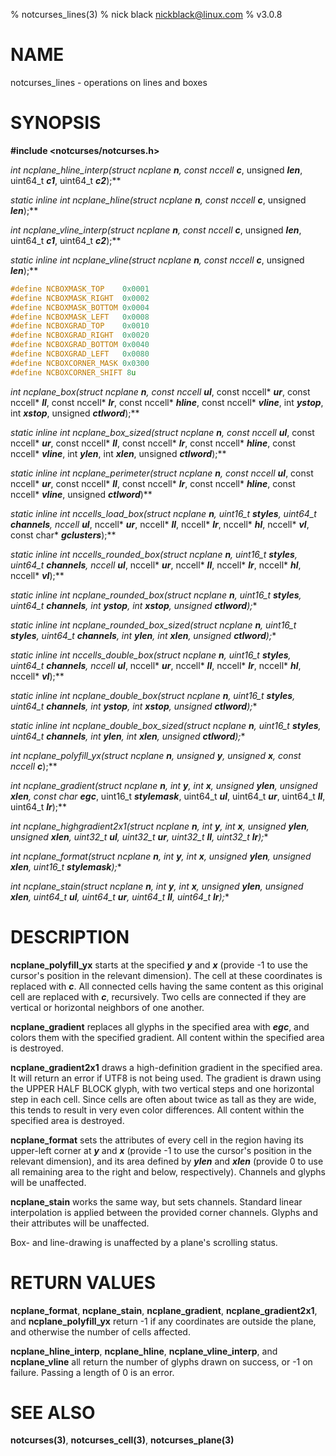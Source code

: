 % notcurses_lines(3)
% nick black <nickblack@linux.com>
% v3.0.8

# NAME

notcurses_lines - operations on lines and boxes

# SYNOPSIS

**#include <notcurses/notcurses.h>**

**int ncplane_hline_interp(struct ncplane* ***n***, const nccell* ***c***, unsigned ***len***, uint64_t ***c1***, uint64_t ***c2***);**

**static inline int ncplane_hline(struct ncplane* ***n***, const nccell* ***c***, unsigned ***len***);**

**int ncplane_vline_interp(struct ncplane* ***n***, const nccell* ***c***, unsigned ***len***, uint64_t ***c1***, uint64_t ***c2***);**

**static inline int ncplane_vline(struct ncplane* ***n***, const nccell* ***c***, unsigned ***len***);**

```c
#define NCBOXMASK_TOP    0x0001
#define NCBOXMASK_RIGHT  0x0002
#define NCBOXMASK_BOTTOM 0x0004
#define NCBOXMASK_LEFT   0x0008
#define NCBOXGRAD_TOP    0x0010
#define NCBOXGRAD_RIGHT  0x0020
#define NCBOXGRAD_BOTTOM 0x0040
#define NCBOXGRAD_LEFT   0x0080
#define NCBOXCORNER_MASK 0x0300
#define NCBOXCORNER_SHIFT 8u
```

**int ncplane_box(struct ncplane* ***n***, const nccell* ***ul***, const nccell* ***ur***, const nccell* ***ll***, const nccell* ***lr***, const nccell* ***hline***, const nccell* ***vline***, int ***ystop***, int ***xstop***, unsigned ***ctlword***);**

**static inline int ncplane_box_sized(struct ncplane* ***n***, const nccell* ***ul***, const nccell* ***ur***, const nccell* ***ll***, const nccell* ***lr***, const nccell* ***hline***, const nccell* ***vline***, int ***ylen***, int ***xlen***, unsigned ***ctlword***);**

**static inline int ncplane_perimeter(struct ncplane* ***n***, const nccell* ***ul***, const nccell* ***ur***, const nccell* ***ll***, const nccell* ***lr***, const nccell* ***hline***, const nccell* ***vline***, unsigned ***ctlword***)**

**static inline int nccells_load_box(struct ncplane* ***n***, uint16_t ***styles***, uint64_t ***channels***, nccell* ***ul***, nccell* ***ur***, nccell* ***ll***, nccell* ***lr***, nccell* ***hl***, nccell* ***vl***, const char* ***gclusters***);**

**static inline int nccells_rounded_box(struct ncplane* ***n***, uint16_t ***styles***, uint64_t ***channels***, nccell* ***ul***, nccell* ***ur***, nccell* ***ll***, nccell* ***lr***, nccell* ***hl***, nccell* ***vl***);**

**static inline int ncplane_rounded_box(struct ncplane* ***n***, uint16_t ***styles***, uint64_t ***channels***, int ***ystop***, int ***xstop***, unsigned ***ctlword***);**

**static inline int ncplane_rounded_box_sized(struct ncplane* ***n***, uint16_t ***styles***, uint64_t ***channels***, int ***ylen***, int ***xlen***, unsigned ***ctlword***);**

**static inline int nccells_double_box(struct ncplane* ***n***, uint16_t ***styles***, uint64_t ***channels***, nccell* ***ul***, nccell* ***ur***, nccell* ***ll***, nccell* ***lr***, nccell* ***hl***, nccell* ***vl***);**

**static inline int ncplane_double_box(struct ncplane* ***n***, uint16_t ***styles***, uint64_t ***channels***, int ***ystop***, int ***xstop***, unsigned ***ctlword***);**

**static inline int ncplane_double_box_sized(struct ncplane* ***n***, uint16_t ***styles***, uint64_t ***channels***, int ***ylen***, int ***xlen***, unsigned ***ctlword***);**

**int ncplane_polyfill_yx(struct ncplane* ***n***, unsigned ***y***, unsigned ***x***, const nccell* ***c***);**

**int ncplane_gradient(struct ncplane* ***n***, int ***y***, int ***x***, unsigned ***ylen***, unsigned ***xlen***, const char* ***egc***, uint16_t ***stylemask***, uint64_t ***ul***, uint64_t ***ur***, uint64_t ***ll***, uint64_t ***lr***);**

**int ncplane_highgradient2x1(struct ncplane* ***n***, int ***y***, int ***x***, unsigned ***ylen***, unsigned ***xlen***, uint32_t ***ul***, uint32_t ***ur***, uint32_t ***ll***, uint32_t ***lr***);**

**int ncplane_format(struct ncplane* ***n***, int ***y***, int ***x***, unsigned ***ylen***, unsigned ***xlen***, uint16_t ***stylemask***);**

**int ncplane_stain(struct ncplane* ***n***, int ***y***, int ***x***, unsigned ***ylen***, unsigned ***xlen***, uint64_t ***ul***, uint64_t ***ur***, uint64_t ***ll***, uint64_t ***lr***);**

# DESCRIPTION

**ncplane_polyfill_yx** starts at the specified ***y*** and ***x*** (provide
-1 to use the cursor's position in the relevant dimension). The cell at
these coordinates is replaced with ***c***. All connected cells having the
same content as this original cell are replaced with ***c***, recursively.
Two cells are connected if they are vertical or horizontal neighbors of one
another.

**ncplane_gradient** replaces all glyphs in the specified area with
***egc***, and colors them with the specified gradient. All content
within the specified area is destroyed.

**ncplane_gradient2x1** draws a high-definition gradient in the specified
area. It will return an error if UTF8 is not being used. The gradient is
drawn using the UPPER HALF BLOCK glyph, with two vertical steps and one
horizontal step in each cell. Since cells are often about twice as tall as
they are wide, this tends to result in very even color differences. All
content within the specified area is destroyed.

**ncplane_format** sets the attributes of every cell in the region having its
upper-left corner at ***y*** and ***x*** (provide -1 to use the cursor's
position in the relevant dimension), and its area defined by ***ylen*** and
***xlen*** (provide 0 to use all remaining area to the right and below,
respectively). Channels and glyphs will be unaffected.

**ncplane_stain** works the same way, but sets channels. Standard linear
interpolation is applied between the provided corner channels. Glyphs
and their attributes will be unaffected.

Box- and line-drawing is unaffected by a plane's scrolling status.

# RETURN VALUES

**ncplane_format**, **ncplane_stain**, **ncplane_gradient**,
**ncplane_gradient2x1**, and **ncplane_polyfill_yx** return -1 if
any coordinates are outside the plane, and otherwise the number of cells
affected.

**ncplane_hline_interp**, **ncplane_hline**, **ncplane_vline_interp**, and
**ncplane_vline** all return the number of glyphs drawn on success, or -1
on failure. Passing a length of 0 is an error.

# SEE ALSO

**notcurses(3)**,
**notcurses_cell(3)**,
**notcurses_plane(3)**
